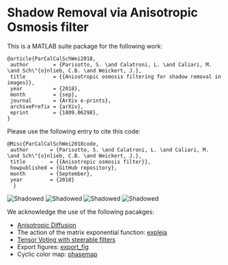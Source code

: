 # Shadow Removal via Anisotropic Osmosis filter
This is a MATLAB suite package for the following work:

```
@article{ParCalCalSchWei2018,
 author        = {Parisotto, S. \and Calatroni, L. \and Caliari, M. \and Sch\"{o}nlieb, C.B. \and Weickert, J.},
 title         = {{Anisotropic osmosis filtering for shadow removal in images}},
 year          = {2018},
 month         = {sep}, 
 journal       = {ArXiv e-prints},
 archivePrefix = {arXiv},
 eprint        = {1809.06298},
}
```

Please use the following entry to cite this code:

```
@Misc{ParCalCalSchWei2018code,
 author       = {Parisotto, S. \and Calatroni, L. \and Caliari, M. \and Sch\"{o}nlieb, C.B. \and Weickert, J.},
 title        = {{Anisotropic osmosis filter}},
 howpublished = {GitHub repository},
 month        = {September},
 year         = {2018}
  }
```

![Shadowed](https://simoneparisotto.github.com/Anisotropic-osmosis-filter/runme_synthetic/results/case11/u_start_65.jpg=201px)
![Shadowed](https://simoneparisotto.github.com/Anisotropic-osmosis-filter/runme_synthetic/results/case11/theta65.jpg=201px)
![Shadowed](https://simoneparisotto.github.com/Anisotropic-osmosis-filter/runme_synthetic/results/case11/u_CLA_65.jpg=201px)
![Shadowed](https://simoneparisotto.github.com/Anisotropic-osmosis-filter/runme_synthetic/results/case11/u_MIR_65.jpg=201px)

We acknowledge the use of the following pacakges:

* [Anisotropic Diffusion](https://uk.mathworks.com/matlabcentral/fileexchange/47244-anisotropic-diffusion-stable-scheme)
* The action of the matrix exponential function: [expleja](https://bitbucket.org/expleja/expleja)
* [Tensor Voting with steerable filters](https://uk.mathworks.com/matlabcentral/fileexchange/47398-tensor-voting-with-steerable-filters)
* Export figures: [export_fig](https://github.com/altmany/export\_fig)
* Cyclic color map: [phasemap](https://uk.mathworks.com/matlabcentral/fileexchange/57020-cyclic-color-map)
